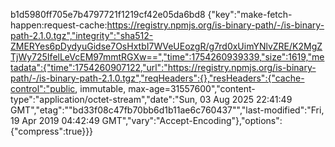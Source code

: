 
b1d5980ff705e7b4797721f1219cf42e05da6bd8	{"key":"make-fetch-happen:request-cache:https://registry.npmjs.org/is-binary-path/-/is-binary-path-2.1.0.tgz","integrity":"sha512-ZMERYes6pDydyuGidse7OsHxtbI7WVeUEozgR/g7rd0xUimYNlvZRE/K2MgZTjWy725IfelLeVcEM97mmtRGXw==","time":1754260939339,"size":1619,"metadata":{"time":1754260907122,"url":"https://registry.npmjs.org/is-binary-path/-/is-binary-path-2.1.0.tgz","reqHeaders":{},"resHeaders":{"cache-control":"public, immutable, max-age=31557600","content-type":"application/octet-stream","date":"Sun, 03 Aug 2025 22:41:49 GMT","etag":"\"bd33f08c47fb70bb6d1b11ae6c760437\"","last-modified":"Fri, 19 Apr 2019 04:42:49 GMT","vary":"Accept-Encoding"},"options":{"compress":true}}}